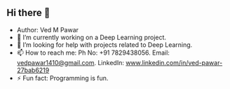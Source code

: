 ## Hi there 👋
- Author: Ved M Pawar
- 🔭 I’m currently working on a Deep Learning project.
- 🤔 I’m looking for help with projects related to Deep Learning.
- 📫 How to reach me: Ph No: +91 7829438056. Email: vedpawar1410@gmail.com. LinkedIn: www.linkedin.com/in/ved-pawar-27bab6219
- ⚡ Fun fact: Programming is fun.
